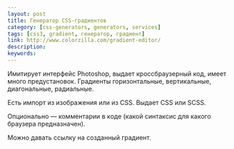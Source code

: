 ```yaml
---
layout: post
title: Генератор CSS-градиентов
category: [css-generators, generators, services]
tags: [css3, gradient, генератор, градиент]
link: http://www.colorzilla.com/gradient-editor/
description:
keywords:
---
```


<p>Имитирует интерфейс Photoshop, выдает кроссбраузерный код, имеет много предустановок. Градиенты горизонтальные, вертикальные, диагональные, радиальные.</p>
<p>Есть импорт из изображения или из CSS. Выдает CSS или SCSS.</p>
<p>Опционально — комментарии в коде (какой синтаксис для какого браузера предназначен).</p>
<p>Можно давать ссылку на созданный градиент.</p>
